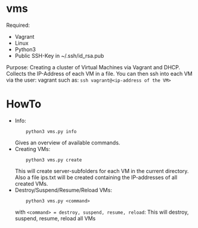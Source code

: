 # vms

Required:
  - Vagrant
  - Linux
  - Python3
  - Public SSH-Key in ~/.ssh/id_rsa.pub
  
Purpose:
  Creating a cluster of Virtual Machines via Vagrant and DHCP. Collects the IP-Address of each VM in a file. You can then ssh into each VM via the user: vagrant such as: `ssh vagrant@<ip-address of the VM>`
  
# HowTo
  - Info:
      ```
          python3 vms.py info
      ```
    Gives an overview of available commands.
  - Creating VMs:
      ```
          python3 vms.py create
      ```
    This will create server-subfolders for each VM in the current directory.
    Also a file ips.txt will be created containing the IP-addresses of all created VMs.
  - Destroy/Suspend/Resume/Reload VMs:
      ```
          python3 vms.py <command>
      ```
    with `<command> = destroy, suspend, resume, reload`: This will destroy, suspend, resume, reload all VMs

